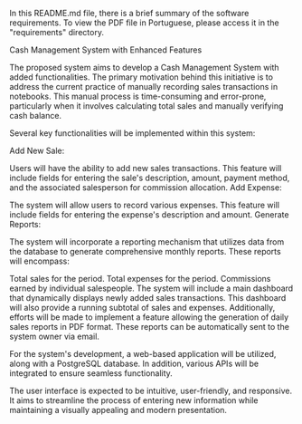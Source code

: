 In this README.md file, there is a brief summary of the software requirements. To view the PDF file in Portuguese, please access it in the "requirements" directory.

Cash Management System with Enhanced Features

The proposed system aims to develop a Cash Management System with added functionalities. The primary motivation behind this initiative is to address the current practice of manually recording sales transactions in notebooks. This manual process is time-consuming and error-prone, particularly when it involves calculating total sales and manually verifying cash balance.

Several key functionalities will be implemented within this system:

Add New Sale:

Users will have the ability to add new sales transactions. This feature will include fields for entering the sale's description, amount, payment method, and the associated salesperson for commission allocation.
Add Expense:

The system will allow users to record various expenses. This feature will include fields for entering the expense's description and amount.
Generate Reports:

The system will incorporate a reporting mechanism that utilizes data from the database to generate comprehensive monthly reports. These reports will encompass:

Total sales for the period.
Total expenses for the period.
Commissions earned by individual salespeople.
The system will include a main dashboard that dynamically displays newly added sales transactions. This dashboard will also provide a running subtotal of sales and expenses. Additionally, efforts will be made to implement a feature allowing the generation of daily sales reports in PDF format. These reports can be automatically sent to the system owner via email.

For the system's development, a web-based application will be utilized, along with a PostgreSQL database. In addition, various APIs will be integrated to ensure seamless functionality.

The user interface is expected to be intuitive, user-friendly, and responsive. It aims to streamline the process of entering new information while maintaining a visually appealing and modern presentation.
